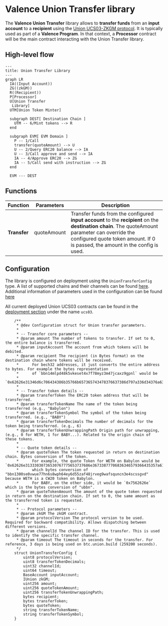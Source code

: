 # Valence Union Transfer library

The **Valence Union Transfer** library allows to **transfer funds** from an **input account** to a **recipient** using the [Union UCS03-ZKGM protocol](https://docs.union.build/ucs/03/). It is typically used as part of a **Valence Program**. In that context, a **Processor** contract will be the main contract interacting with the Union Transfer library.

## High-level flow

```mermaid
---
title: Union Transfer Library
---
graph LR
  IA((Input Account))
  ZG((zkGM))
  R((Recipient))
  P[Processor]
  U[Union Transfer
   Library]
  UTM[Union Token Minter]

  subgraph DEST[ Destination Chain ]
    UTM -- 6/Mint tokens --> R
  end

  subgraph EVM[ EVM Domain ]
    P -- 1/Call
    transfer(quoteAmount) --> U
    U -- 2/Query ERC20 balance --> IA
    U -- 3/Call approve and send --> IA
    IA -- 4/Approve ERC20 --> ZG
    IA -- 5/Call send with instruction --> ZG
  end

  EVM --- DEST
```

## Functions

| Function     | Parameters  | Description                                                                                                                                                                                                                         |
| ------------ | ----------- | ----------------------------------------------------------------------------------------------------------------------------------------------------------------------------------------------------------------------------------- |
| **Transfer** | quoteAmount | Transfer funds from the configured **input account** to the **recipient** on the **destination chain**. The quoteAmount parameter can override the configured quote token amount. If 0 is passed, the amount in the config is used. |

## Configuration

The library is configured on deployment using the `UnionTransferConfig` type. A list of supported chains and their channels can be found [here](https://docs.union.build/protocol/chains/overview/). Additional information of parameters used in the configuration can be found [here](https://docs.union.build/ucs/03/)

All current deployed Union UCS03 contracts can be found in the [deployment section](https://docs.union.build/protocol/deployments/) under the name `ucs03`.

```solidity
    /**
     * @dev Configuration struct for Union transfer parameters.
     *
     * -- Transfer core parameters --
     * @param amount The number of tokens to transfer. If set to 0, the entire balance is transferred.
     * @param inputAccount The account from which tokens will be debited.
     * @param recipient The recipient (in Bytes format) on the destination chain where tokens will be received.
     *      For bech32 addresses, it just converts the entire address to bytes. For example the bytes representation
     *      of `bbn14mlpd48k5vkeset4x7f78myz3m47jcaxz9gpnl` would be
     *      `0x62626e31346d6c706434386b35766b657365743478376637386d797a336d34376a6361787a3967706e6c`
     *
     * -- Transfer token details --
     * @param transferToken The ERC20 token address that will be transferred.
     * @param transferTokenName The name of the token being transferred (e.g., "Babylon")
     * @param transferTokenSymbol The symbol of the token being transferred. (e.g., "BABY")
     * @param transferTokenDecimals The number of decimals for the token being transferred. (e.g., 6)
     * @param transferTokenUnwrappingPath Origin path for unwrapping, (e.g., 0 for WETH, 1 for BABY...). Related to the origin chain of these tokens.
     *
     * -- Quote token details --
     * @param quoteToken The token requested in return on destination chain. Bytes conversion of the token.
     *      For example, the quote Token for WETH on Babylon would be `0x62626e31333030736530767775653737686e36733877706836346579366435357a616634386a72766567397761667371756e636e33653473637373677664`
     *      which bytes conversion of "bbn1300se0vwue77hn6s8wph64ey6d55zaf48jrveg9wafsquncn3e4scssgvd" because WETH is a CW20 token on Babylon.
     *      For BABY, on the other side, it would be `0x7562626e` which is the bytes conversion of "ubbn".
     * @param quoteTokenAmount The amount of the quote token requested in return on the destination chain. If set to 0, the same amount as the transferred token is requested.
     *
     * -- Protocol parameters --
     * @param zkGM The zkGM contract.
     * @param protocolVersion The protocol version to be used. Required for backward compatibility. Allows dispatching between different versions.
     * @param channelId The channel ID for the transfer. This is used to identify the specific transfer channel.
     * @param timeout The timeout in seconds for the transfer. For reference, 3 days is being used on btc.union.build (259200 seconds).
     */
    struct UnionTransferConfig {
        uint8 protocolVersion;
        uint8 transferTokenDecimals;
        uint32 channelId;
        uint64 timeout;
        BaseAccount inputAccount;
        IUnion zkGM;
        uint256 amount;
        uint256 quoteTokenAmount;
        uint256 transferTokenUnwrappingPath;
        bytes recipient;
        bytes transferToken;
        bytes quoteToken;
        string transferTokenName;
        string transferTokenSymbol;
    }
```
